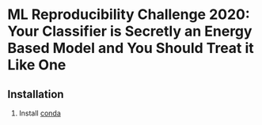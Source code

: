 # ML Reproducibility Challenge 2020: Your Classifier is Secretly an Energy Based Model and You Should Treat it Like One

## Installation

1. Install [conda](https://docs.anaconda.com/anaconda/install/)